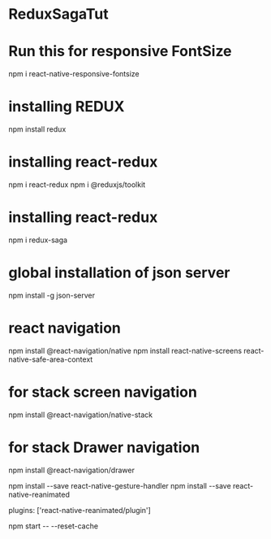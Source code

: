 # ReduxSagaTut

# Run this for responsive FontSize

npm i react-native-responsive-fontsize

# installing REDUX

npm install redux

# installing react-redux

npm i react-redux
npm i @reduxjs/toolkit

# installing react-redux

npm i redux-saga

# global installation of json server

npm install -g json-server

# react navigation

npm install @react-navigation/native
npm install react-native-screens react-native-safe-area-context

# for stack screen navigation

npm install @react-navigation/native-stack

# for stack Drawer navigation

npm install @react-navigation/drawer

<!-- npm install react-native-gesture-handler react-native-reanimated -->

npm install --save react-native-gesture-handler
npm install --save react-native-reanimated

<!-- Add this below line to babel.config.js -->

plugins: ['react-native-reanimated/plugin']

npm start -- --reset-cache
